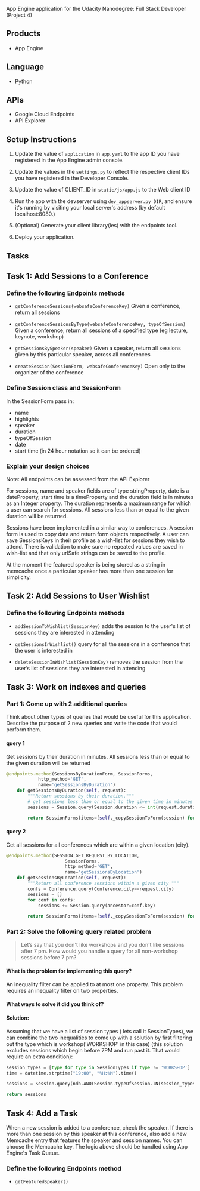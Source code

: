 App Engine application for the Udacity Nanodegree: Full Stack Developer (Project 4)

## Products
- App Engine

## Language
- Python

## APIs
- Google Cloud Endpoints
- API Explorer

## Setup Instructions
1. Update the value of `application` in `app.yaml` to the app ID you
   have registered in the App Engine admin console.
1. Update the values in the `settings.py` to
   reflect the respective client IDs you have registered in the
   Developer Console.
1. Update the value of CLIENT_ID in `static/js/app.js` to the Web client ID

1. Run the app with the devserver using `dev_appserver.py DIR`, and ensure it's running by visiting your local server's address (by default localhost:8080.)
1. (Optional) Generate your client library(ies) with the endpoints tool.
1. Deploy your application.

## Tasks

## Task 1: Add Sessions to a Conference

### Define the following Endpoints methods

- `getConferenceSessions(websafeConferenceKey)`
   Given a conference, return all sessions

- `getConferenceSessionsByType(websafeConferenceKey, typeOfSession)`
   Given a conference, return all sessions of a specified type (eg lecture, keynote, workshop)

- `getSessionsBySpeaker(speaker)`
   Given a speaker, return all sessions given by this particular speaker, across all conferences

- `createSession(SessionForm, websafeConferenceKey)`
   Open only to the organizer of the conference

### Define Session class and SessionForm

In the SessionForm pass in:
- name
- highlights
- speaker
- duration
- typeOfSession
- date
- start time (in 24 hour notation so it can be ordered)

### Explain your design choices

Note: All endpoints can be assessed from the API Explorer

For sessions, name and speaker fields are of type stringProperty, date is a dateProperty, start time is a timeProperty and the  duration field is in minutes as an Integer property. The duration represents a maximun range for which a user can search for sessions. All sessions less than or equal to the given duration will be returned.

Sessions have been  implemented in a similar way to conferences. A session form is used to copy data and return form objects respectively. A user can save SessionsKeys in their profile as a wish-list for sessions they wish to attend.  There is validation to make sure no repeated values are saved in wish-list and that only urlSafe strings can be saved to the profile.

At the moment the featured speaker is being stored as a string in memcache once a particular speaker has more than one session for simplicity.


## Task 2: Add Sessions to User Wishlist

### Define the following Endpoints methods

- `addSessionToWishlist(SessionKey)`
   adds the session to the user's list of sessions they are interested in attending

- `getSessionsInWishlist()`
   query for all the sessions in a conference that the user is interested in

- `deleteSessionInWishlist(SessionKey)`
   removes the session from the user’s list of sessions they are interested in attending



## Task 3: Work on indexes and queries

### Part 1: Come up with 2 additional queries

Think about other types of queries that would be useful for this application.
Describe the purpose of 2 new queries and write the code that would perform them.


#### query 1

Get sessions by their duration in minutes. All sessions less than or equal to the given duration will be returned

```py
@endpoints.method(SessionsByDurationForm, SessionForms,
            http_method='GET',
            name='getSessionsByDuration')
    def getSessionsByDuration(self, request):
        """Return sessions by their duration."""
        # get sessions less than or equal to the given time in minutes
        sessions = Session.query(Session.duration <= int(request.duration))

        return SessionForms(items=[self._copySessionToForm(session) for session in sessions])

```

#### query 2
Get all sessions for all conferences which are within a given location (city).

```py
@endpoints.method(SESSION_GET_REQUEST_BY_LOCATION,
                      SessionForms,
                      http_method='GET',
                      name='getSessionsByLocation')
    def getSessionsByLocation(self, request):
        """Return all conference sessions within a given city """
        confs = Conference.query(Conference.city==request.city)
        sessions = []
        for conf in confs:
            sessions += Session.query(ancestor=conf.key)

        return SessionForms(items=[self._copySessionToForm(session) for session in sessions])

```

### Part 2: Solve the following query related problem

> Let’s say that you don't like workshops and you don't like sessions after 7 pm.
> How would you handle a query for all non-workshop sessions before 7 pm?

#### What is the problem for implementing this query?
An inequality filter can be applied to at most one property. This problem requires an inequality filter on two properties.

#### What ways to solve it did you think of?

#### Solution:

Assuming that we have a list of session types ( lets call it SessionTypes), we can combine the two inequalities to come up with a solution by first filtering out the type which is workshop('WORKSHOP' in this case) (this solution excludes sessions which begin before 7PM and run past it. That would require an extra condition):

```py
session_types = [type for type in SessionTypes if type != 'WORKSHOP']
time = datetime.strptime("19:00", "%H:%M").time()

sessions = Session.query(ndb.AND(Session.typeOfSession.IN(session_types), Session.startTime < time))

return sessions
```
## Task 4: Add a Task
When a new session is added to a conference, check the speaker. If there is more than one session by this speaker at this conference, also add a new Memcache entry that features the speaker and session names. You can choose the Memcache key.
The logic above should be handled using App Engine's Task Queue.

### Define the following Endpoints method

- `getFeaturedSpeaker()`

